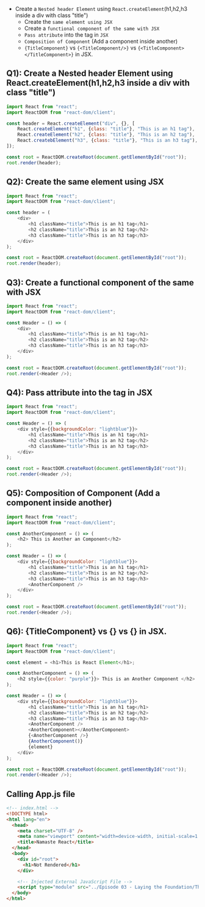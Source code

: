 - Create a `Nested header Element` using `React.createElement`(h1,h2,h3 inside a div with class "title")
    - Create the `same element using JSX`
    - Create a `functional component of the same with JSX`
    - `Pass attribute` into the tag in `JSX`
    - `Composition of Component` (Add a component inside another)
    - `{TitleComponent}` vs `{<TitleComponent/>}` vs `{<TitleComponent></TitleComponent>}` in JSX.



## Q1): Create a Nested header Element using React.createElement(h1,h2,h3 inside a div with class "title")
```js
import React from "react";
import ReactDOM from "react-dom/client";

const header = React.createElement("div", {}, [
    React.createElement("h1", {class: "title"}, "This is an h1 tag"),
    React.createElement("h2", {class: "title"}, "This is an h2 tag"),
    React.createbElement("h3", {class: "title"}, "This is an h3 tag"),
]);

const root = ReactDOM.createRoot(document.getElementById("root"));
root.render(header);
```


## Q2): Create the same element using JSX
```js
import React from "react";
import ReactDOM from "react-dom/client";

const header = (
    <div>
        <h1 className="title">This is an h1 tag</h1>
        <h2 className="title">This is an h2 tag</h2>
        <h3 className="title">This is an h3 tag</h3>
    </div>
);

const root = ReactDOM.createRoot(document.getElementById("root"));
root.render(header);
```


## Q3): Create a functional component of the same with JSX
```js
import React from "react";
import ReactDOM from "react-dom/client";

const Header = () => (
    <div>
        <h1 className="title">This is an h1 tag</h1>
        <h2 className="title">This is an h2 tag</h2>
        <h3 className="title">This is an h3 tag</h3>
    </div>
);

const root = ReactDOM.createRoot(document.getElementById("root"));
root.render(<Header />);
```


## Q4): Pass attribute into the tag in JSX
```js
import React from "react";
import ReactDOM from "react-dom/client";

const Header = () => (
    <div style={{backgroundColor: "lightblue"}}>
        <h1 className="title">This is an h1 tag</h1>
        <h2 className="title">This is an h2 tag</h2>
        <h3 className="title">This is an h3 tag</h3>
    </div>
);

const root = ReactDOM.createRoot(document.getElementById("root"));
root.render(<Header />);
```


## Q5): Composition of Component (Add a component inside another)
```js
import React from "react";
import ReactDOM from "react-dom/client";

const AnotherComponent = () => (
    <h2> This is Another an Component</h2>
);

const Header = () => (
    <div style={{backgroundColor: "lightblue"}}>
        <h1 className="title">This is an h1 tag</h1>
        <h2 className="title">This is an h2 tag</h2>
        <h3 className="title">This is an h3 tag</h3>
        <AnotherComponent />
    </div>
);

const root = ReactDOM.createRoot(document.getElementById("root"));
root.render(<Header />);
```


## Q6): {TitleComponent} vs {<TitleComponent/>} vs {<TitleComponent></TitleComponent>} in JSX.
```js
import React from "react";
import ReactDOM from "react-dom/client";

const element = <h1>This is React Element</h1>;

const AnotherComponent = () => (
    <h2 style={{color: "purple"}}> This is an Another Component </h2>
);

const Header = () => (
    <div style={{backgroundColor: "lightblue"}}>
        <h1 className="title">This is an h1 tag</h1>
        <h2 className="title">This is an h2 tag</h2>
        <h3 className="title">This is an h3 tag</h3>
        <AnotherComponent />
        <AnotherComponent></AnotherComponent>
        {<AnotherComponent />}
        {AnotherComponent()}
        {element}
    </div>
);

const root = ReactDOM.createRoot(document.getElementById("root"));
root.render(<Header />);
```


## Calling App.js file
```html
<!-- index.html -->
<!DOCTYPE html>
<html lang="en">
  <head>
    <meta charset="UTF-8" />
    <meta name="viewport" content="width=device-width, initial-scale=1.0" />
    <title>Namaste React</title>
  </head>
  <body>
    <div id="root">
      <h1>Not Rendered</h1>
    </div>

    <!-- Injected External JavaScript File -->
    <script type="module" src="../Episode 03 - Laying the Foundation/Theory - Notes, Assignments & Assignment Solution/Assignment Solution/Coding Solution/Assignment 1/App.js"></script>
  </body>
</html>
```